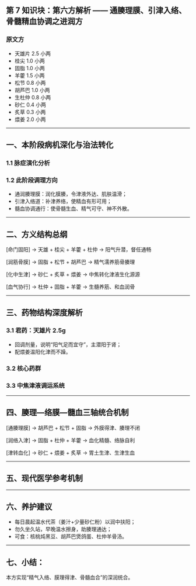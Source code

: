 ## 第 7 知识块：第六方解析 —— 通腠理膜、引津入络、骨髓精血协调之进润方

### 原文方

- 天雄片 2.5 小两
- 桂尖 1.0 小两
- 固脂 1.0 小两
- 羊藿 1.5 小两
- 松节 0.8 小两
- 胡芦巴 1.0 小两
- 生杜仲 0.8 小两
- 砂仁 0.4 小两
- 炙草 0.3 小两
- 煨姜 2.0 小两

---

## 一、本阶段病机深化与治法转化

### 1.1 脉症演化分析

### 1.2 此阶段调理方向

- 通润腠理膜：润化膜腠，令津液外达、肌肤温滑；
- 引津入络道：补津养络，使精血有形可用；
- 髓血协调通行：使骨髓生血、精气可守、神不外散。

---

## 二、方义结构总纲

\[命门固阳] → 天雄 + 桂尖 + 羊藿 + 杜仲 → 阳气升潜，督任通畅

\[润筋骨膜] → 固脂 + 松节 + 胡芦巴 → 精气濡养筋骨腠理

\[化中生津] → 砂仁 + 炙草 + 煨姜 → 中焦转化津液生化源源

\[血气协行] → 杜仲 + 固脂 + 羊藿 → 生髓养筋、和血润骨

---

## 三、药物结构深度解析

### 3.1 君药：天雄片 2.5g

- 回调剂量，说明“阳气足而宜守”，主潜阳于肾；
- 配煨姜温阳化津而不躁。

### 3.2 核心药群

### 3.3 中焦津液调运系统

---

## 四、腠理—络膜—髓血三轴统合机制

\[通腠理膜] → 胡芦巴 + 松节 + 固脂 → 外膜得津、腠理不闭

\[润络入津] → 固脂 + 杜仲 + 羊藿 → 血化精髓、络脉自利

\[津转血化] → 砂仁 + 煨姜 + 炙草 → 胃土生津、生津生血

---

## 五、现代医学参考机制

---

## 六、养护建议

- 每日晨起温水代茶（姜汁+少量砂仁粉）以润中扶阳；
- 勿久坐久站，早晚温水擦身，助腠理通达；
- 可食：核桃炖黑豆、胡芦巴煲鸽蛋、杜仲羊骨汤。

---

## 七、小结：

本方实现“精气入络、膜理得津、骨髓血合”的深润统合。
